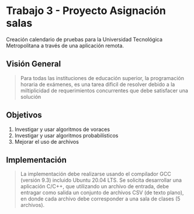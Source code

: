 # Trabajo 3 - Proyecto Asignación salas

Creación calendario de pruebas para la Universidad Tecnológica Metropolitana a través de una aplicación remota.

## Visión General

>Para todas las instituciones de educación superior, la programación horaria de exámenes, es una tarea dificil de resolver debido a la miltiplicidad de requerimientos concurrentes que debe satisfacer una solución

## Objetivos

1. Investigar y usar algoritmos de voraces
2. Investigar y usar algoritmos probabilísticos
3. Mejorar el uso de archivos

## Implementación

>La implementación debe realizarse usando el compilador GCC (versión 9.3) incluido Ubuntu 20.04 LTS. Se solicita desarrollar una aplicación C/C++, que utilizando un archivo de entrada, debe entragar como salida un conjunto de archivos CSV (de texto plano), en donde cada archivo debe corresponder a una sala de clases (5 archivos).
